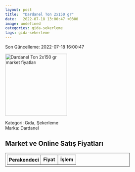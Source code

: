 ```yaml
---
layout: post
title:  "Dardanel Ton 2x150 gr"
date:   2022-07-18 13:00:47 +0300
image: undefined
categories: gida-sekerleme
tags: gida-sekerleme
---
```


Son Güncelleme: 2022-07-18 16:00:47

<img src="undefined" width="200" alt="Dardanel Ton 2x150 gr market fiyatları" />

Kategori: Gıda, Şekerleme
<br />
Marka: Dardanel

<h2>Market ve Online Satış Fiyatları</h2>

<table border="1" style="padding: 5px;width:80%;">
  <tr>
    <td style="padding: 5px;"><strong>Perakendeci</strong></td>
    <td><strong>Fiyat</strong></td>
    <td><strong>İşlem</strong></td>
  </tr>
  
</table>

